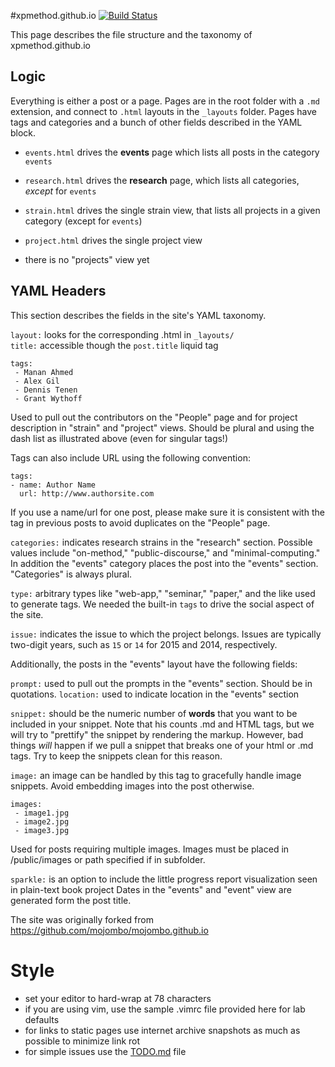 #xpmethod.github.io
[![Build Status](https://travis-ci.org/JonathanReeve/xpmethod.github.io.svg?branch=master)](https://travis-ci.org/JonathanReeve/xpmethod.github.io)

This page describes the file structure and the taxonomy of xpmethod.github.io

## Logic

Everything is either a post or a page. Pages are in the root folder with a
`.md` extension, and connect to `.html` layouts in the `_layouts` folder.
Pages have tags and categories and a bunch of other fields described in the
YAML block.

- `events.html` drives the **events** page which lists all posts in the
  category `events`

- `research.html` drives the **research** page, which lists all categories,
  *except* for `events`

- `strain.html` drives the single strain view, that lists all projects in a
  given category (except for `events`)

- `project.html` drives the single project view

- there is no "projects" view yet

## YAML Headers
This section describes the fields in the site's YAML taxonomy.  

`layout:` looks for the corresponding .html in `_layouts/`  
`title:` accessible though the `post.title` liquid tag  

```
tags:
 - Manan Ahmed
 - Alex Gil
 - Dennis Tenen
 - Grant Wythoff
```
Used to pull out the contributors on the "People" page and for project description in "strain" and "project" views. Should be plural and using the dash list as illustrated above (even for singular tags!)  

Tags can also include URL using the following convention:

```
tags:
- name: Author Name
  url: http://www.authorsite.com
```

If you use a name/url for one post, please make sure it is consistent with the
tag in previous posts to avoid duplicates on the "People" page.

`categories:` indicates research strains in the "research" section. Possible
values include "on-method," "public-discourse," and "minimal-computing." In
addition the "events" category places the post into the "events" section.
"Categories" is always plural.  

`type:` arbitrary types like "web-app," "seminar," "paper," and the like used
to generate tags. We needed the built-in `tags` to drive the social aspect of
the site.  

`issue:` indicates the issue to which the project belongs. Issues are
typically two-digit years, such as `15` or `14` for 2015 and 2014,
respectively.

Additionally, the posts in the "events" layout have the following fields:  

`prompt:` used to pull out the prompts in the "events" section. Should be in
quotations.  `location:` used to indicate location in the "events" section  

`snippet:` should be the numeric number of **words** that you want to be
included in your snippet. Note that his counts .md and HTML tags, but we will
try to "prettify" the snippet by rendering the markup. However, bad things
*will* happen if we pull a snippet that breaks one of your html or .md tags.
Try to keep the snippets clean for this reason.

`image:` an image can be handled by this tag to gracefully handle image
snippets. Avoid embedding images into the post otherwise.

```
images:
 - image1.jpg
 - image2.jpg
 - image3.jpg
```

Used for posts requiring multiple images. Images must be placed in
/public/images or path specified if in subfolder.

`sparkle:` is an option to include the little progress report visualization
seen in plain-text book project Dates in the "events" and "event" view are
generated form the post title.  

The site was originally forked from
<https://github.com/mojombo/mojombo.github.io>

# Style

- set your editor to hard-wrap at 78 characters
- if you are using vim, use the sample .vimrc file provided here for lab
defaults
- for links to static pages use internet archive snapshots as much as possible to minimize link rot
- for simple issues use the [TODO.md](https://github.com/xpmethod/xpmethod.github.io/blob/master/TODO.md) file


